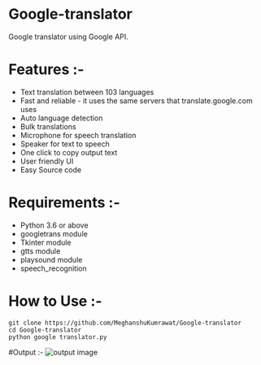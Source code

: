 # Google-translator
Google translator using Google API.

# Features :-
* Text translation between 103 languages
* Fast and reliable - it uses the same servers that translate.google.com uses
* Auto language detection
* Bulk translations
* Microphone for speech translation
* Speaker for text to speech
* One click to copy output text
* User friendly UI
* Easy Source code


# Requirements :-
* Python 3.6 or above
* googletrans module
* Tkinter module
* gtts module
* playsound module
* speech_recognition

# How to Use :-
```
git clone https://github.com/MeghanshuKumrawat/Google-translator
cd Google-translator
python google translator.py
```

#Output :-
![output image](https://github.com/MeghanshuKumrawat/Google-translator/Output.png)
